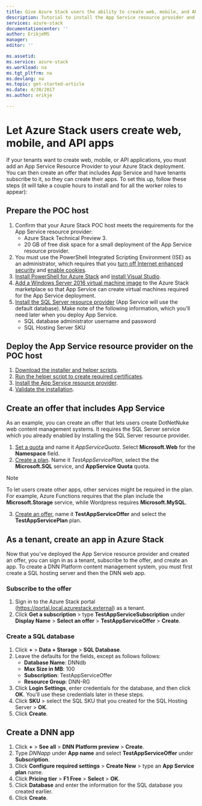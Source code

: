 ```yaml
---
title: Give Azure Stack users the ability to create web, mobile, and API apps | Microsoft Docs
description: Tutorial to install the App Service resource provider and create offers that give Azure Stack users the ability to create web, mobile, and API apps.
services: azure-stack
documentationcenter: ''
author: ErikjeMS
manager: 
editor: ''

ms.assetid:
ms.service: azure-stack
ms.workload: na
ms.tgt_pltfrm: na
ms.devlang: na
ms.topic: get-started-article
ms.date: 4/30/2017
ms.author: erikje

---
```

# Let Azure Stack users create web, mobile, and API apps

If your tenants want to create web, mobile, or API applications, you must add an App Service Resource Provider to your Azure Stack deployment. You can then create an offer that includes App Service and have tenants subscribe to it, so they can create their apps. To set this up, follow these steps (it will take a couple hours to install and for all the worker roles to appear):

## Prepare the POC host

1. Confirm that your Azure Stack POC host meets the requirements for the App Service resource provider:
    - Azure Stack Technical Preview 3.
    - 20 GB of free disk space for a small deployment of the App Service resource provider.
2. You must use the PowerShell Integrated Scripting Environment (ISE) as an administrator, which requires that you [turn off Internet enhanced security](azure-stack-app-service-before-you-get-started.md#turn-off-internet-explorer-enhanced-security) and [enable cookies](azure-stack-app-service-before-you-get-started.md#enable-cookies).
3. [Install PowerShell for Azure Stack](azure-stack-powershell-install.md) and [install Visual Studio](azure-stack-install-visual-studio.md).
4. [Add a Windows Server 2016 virtual machine image](azure-stack-add-default-image.md) to the Azure Stack marketplace so that App Service can create virtual machines required for the App Service deployment.
5. [Install the SQL Server resource provider](azure-stack-sql-resource-provider-deploy.md) (App Service will use the default database). Make note of the following information, which you'll need later when you deploy App Service.
    - SQL database administrator username and password
    - SQL Hosting Server SKU
    

## Deploy the App Service resource provider on the POC host

1.	[Download the installer and helper scripts](azure-stack-app-service-deploy.md#download-the-required-components).
2.	[Run the helper script to create required certificates](azure-stack-app-service-deploy.md#create-certificates-required-by-app-service-on-azure-stack).
3.	[Install the App Service resource provider](azure-stack-app-service-deploy.md#use-the-installer-to-download-and-install-app-service-on-azure-stack).
4.	[Validate the installation](azure-stack-app-service-deploy.md#validate-app-service-on-azure-stack-installation).

## Create an offer that includes App Service

As an example, you can create an offer that lets users create DotNetNuke web content management systems. It requires the SQL Server service which you already enabled by installing the SQL Server resource provider.

1.	[Set a quota](azure-stack-setting-quotas.md) and name it *AppServiceQuota*. Select **Microsoft.Web** for the **Namespace** field.
2.	[Create a plan](azure-stack-create-plan.md). Name it *TestAppServicePlan*, select the the **Microsoft.SQL** service, and **AppService Quota** quota.

> [!NOTE]
> To let users create other apps, other services might be required in the plan. For example, Azure Functions requires that the plan include the **Microsoft.Storage** service, while Wordpress requires **Microsoft.MySQL**.
> 
>

3.	[Create an offer](azure-stack-create-offer.md), name it **TestAppServiceOffer** and select the **TestAppServicePlan** plan.

## As a tenant, create an app in Azure Stack

Now that you've deployed the App Service resource provider and created an offer, you can sign in as a tenant, subscribe to the offer, and create an app. To create a DNN Platform content management system, you must first create a SQL hosting server and then the DNN web app.

### Subscribe to the offer
1. Sign in to the Azure Stack portal (https://portal.local.azurestack.external) as a tenant.
2. Click **Get a subscription** > type **TestAppServiceSubscription** under **Display Name** > **Select an offer** > **TestAppServiceOffer** > **Create**.

### Create a SQL database

1. Click **+** > **Data + Storage** > **SQL Database**.
2. Leave the defaults for the fields, except as follows follows:
    - **Database Name**: DNNdb
    - **Max Size in MB**: 100
    - **Subscription**: TestAppServiceOffer
    - **Resource Group**: DNN-RG
3. Click **Login Settings**, enter credentials for the database, and then click **OK**. You'll use these credentials later in these steps.
4. Click **SKU** > select the SQL SKU that you created for the SQL Hosting Server > **OK**.
5. Click **Create**.

## Create a DNN app    

1. Click **+** > **See all** > **DNN Platform preview** > **Create**.
2. Type *DNNapp* under **App name** and select **TestAppServiceOffer** under **Subscription**.
3. Click **Configure required settings** > **Create New** > type an **App Service plan** name.
4. Click **Pricing tier** > **F1 Free** > **Select** > **OK**.
5. Click **Database** and enter the information for the SQL database you created earlier.
6. Click **Create**.






